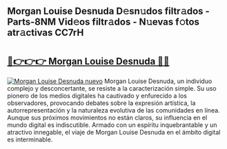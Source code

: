 ## Morgan Louise Desnuda D𝚎sn𝚞dos filtr𝚊dos - Parts-8NM Vid𝚎os filtr𝚊dos - N𝚞evas f𝚘tos atr𝚊ctivas CC7rH

# <h2><a href="http://mbc8ih8.tromn.icu/?c=Morgan+Louise+Desnuda">🔗👉👉👉 Morgan Louise Desnuda 🔗🔗</a></h2>

[![Morgan Louise Desnuda nuevo](https://i.imgur.com/pEAQMta.gif)](http://mbc8ih8.tromn.icu/?c=Morgan+Louise+Desnuda)
Morgan Louise Desnuda, un individuo complejo y desconcertante, se resiste a la caracterización simple. Su uso pionero de los medios digitales ha cautivado y enfurecido a los observadores, provocando debates sobre la expresión artística, la autorrepresentación y la naturaleza evolutiva de las comunidades en línea. Aunque sus próximos movimientos no están claros, su influencia en el mundo digital es indiscutible. Armado con un espíritu inquebrantable y un atractivo innegable, el viaje de Morgan Louise Desnuda en el ámbito digital es interminable.
